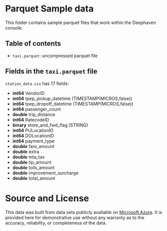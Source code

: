 # Parquet Sample data

This folder contains sample parquet files that work within the Deephaven console.

## Table of contents

- `taxi.parquet`: uncompressed parquet file

## Fields in the `taxi.parquet` file

`station_data.csv` has 17 fields:

  - **int64** VendorID
  - **int64**  tpep_pickup_datetime (TIMESTAMP(MICROS,false))
  - **int64**  tpep_dropoff_datetime (TIMESTAMP(MICROS,false))
  - **int64**  passenger_count
  - **double**  trip_distance
  - **int64**  RatecodeID
  - **binary**  store_and_fwd_flag (STRING)
  - **int64**  PULocationID
  - **int64**  DOLocationID
  - **int64**  payment_type
  - **double**  fare_amount
  - **double**  extra
  - **double**  mta_tax
  - **double**  tip_amount
  - **double**  tolls_amount
  - **double**  improvement_surcharge
  - **double**  total_amount

# Source and License

This data was built from data sets publicly available on [Microsoft Azure](https://azure.microsoft.com/en-us/services/open-datasets/catalog/nyc-taxi-limousine-commission-yellow-taxi-trip-records/). It is provided here for demonstrative use without any warranty as to the accuracy, reliability, or completeness of the data.

